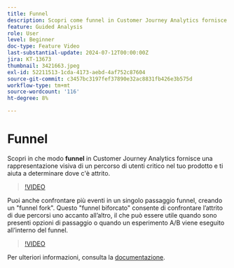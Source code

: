 ```yaml
---
title: Funnel
description: Scopri come funnel in Customer Journey Analytics fornisce una rappresentazione visiva di un percorso di utenti critico nel prodotto e ti aiuta a determinare dove si trova l’attrito.
feature: Guided Analysis
role: User
level: Beginner
doc-type: Feature Video
last-substantial-update: 2024-07-12T00:00:00Z
jira: KT-13673
thumbnail: 3421663.jpeg
exl-id: 52211513-1cda-4173-aebd-4af752c87604
source-git-commit: c3457bc3197fef37890e32ac8831fb426e3b575d
workflow-type: tm+mt
source-wordcount: '116'
ht-degree: 8%

---
```


# Funnel

Scopri in che modo **funnel** in Customer Journey Analytics fornisce una rappresentazione visiva di un percorso di utenti critico nel tuo prodotto e ti aiuta a determinare dove c&#39;è attrito.

>[!VIDEO](https://video.tv.adobe.com/v/3431274/?learn=on&captions=ita)

Puoi anche confrontare più eventi in un singolo passaggio funnel, creando un &quot;funnel fork&quot;. Questo &quot;funnel biforcato&quot; consente di confrontare l’attrito di due percorsi uno accanto all’altro, il che può essere utile quando sono presenti opzioni di passaggio o quando un esperimento A/B viene eseguito all’interno del funnel.

>[!VIDEO](https://video.tv.adobe.com/v/3445807/?learn=on&captions=ita)

Per ulteriori informazioni, consulta la [documentazione](https://experienceleague.adobe.com/it/docs/analytics-platform/using/guided-analysis/funnel/friction).
